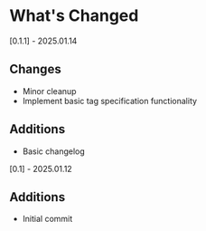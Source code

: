 # What's Changed

[0.1.1] - 2025.01.14

## Changes

- Minor cleanup
- Implement basic tag specification functionality

## Additions

- Basic changelog

[0.1] - 2025.01.12

## Additions

- Initial commit
